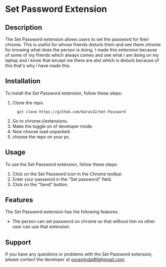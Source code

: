 # Set Password Extension

## Description
The Set Password extension allows users to set the password for their chrome. This is useful for whose friends disturb them and see there chrome for knowing what does the person is doing. I made this extension because of some of my friends which always comes and see what i am doing on my laptop and i know that except me there are alot which is disturb because of this that's why i have made this.

## Installation
To install the Set Password extension, follow these steps:

1. Clone the repo.
   ```
     git clone https://github.com/Gorav22/Set-Password
   ```
2. Go to chrome://extensions.
3. Make the toggle on of developer mode.
4. Now choose load unpacked.
5. choose the repo on your pc.

## Usage
To use the Set Password extension, follow these steps:

1. Click on the Set Password icon in the Chrome toolbar.
2. Enter your password in the "Set password" field.
4. Click on the "Send" button.

## Features
The Set Password extension has the following features:

* The person can set password on chrome so that without him no other user can use that extension.

## Support
If you have any questions or problems with the Set Password extension, please contact the developer at [goravjindal86@gmail.com](goravjindal86@gmail.com).
